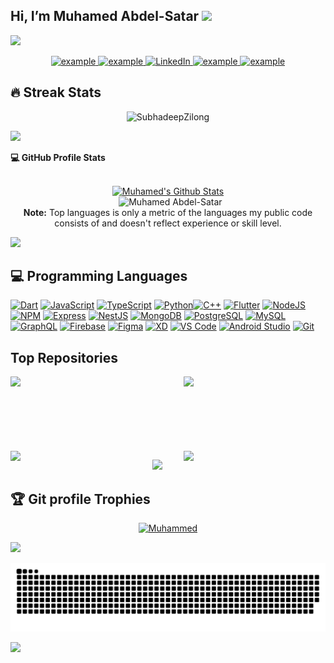 ## Hi, I’m Muhamed Abdel-Satar <img src = "https://raw.githubusercontent.com/MartinHeinz/MartinHeinz/master/wave.gif" width = 30px> 
<p>
  <a href="https://github.com/DenverCoder1/readme-typing-svg"><img src="https://readme-typing-svg.herokuapp.com?&font=IBM+Plex+Sans&color=abcdef&size=20&lines=Welcome+to+my+GitHub+Profile!;I'm+a+Software+Developer;I'm+also+studying+Computer+Engineering" /></a>
</p>

<p align ="center">
   <a href="https://api.whatsapp.com/send?phone=0201050609664" target="_blank">
    <img src="https://img.shields.io/badge/Whatsapp-25D366?style=for-the-badge&logo=whatsapp&logoColor=white" alt="example"/>
  </a>
  <a href="mailto:mohamedabdelstar30@gmail.com?subject=Feedback%20From%20Github&body=Hello," target="_blank">
    <img src="https://img.shields.io/badge/Gmail-D14836?style=for-the-badge&logo=gmail&logoColor=white" alt="example"/>
  </a>
   <a href="https://www.linkedin.com/in/abdelsatar5060/" target="_blank">
    <img alt="LinkedIn" src="https://img.shields.io/badge/LinkedIn-0077B5?style=for-the-badge&logo=linkedin&logoColor=white">
  </a>   
  <a href="https://twitter.com/mhmeed3bstar" target="_blank">
      <img src="https://img.shields.io/badge/Twitter-1DA1F2.svg?style=for-the-badge&logo=twitter&logoColor=white" alt="example"/>
    </a>
   <a href="https://www.instagram.com/mohammed_abdel_satar" target="_blank">
      <img src="https://img.shields.io/badge/Instgram-E1306C?style=for-the-badge&logo=instagram&logoColor=white" alt="example"/>
    </a>
  </p>



## 🔥 Streak Stats
<p align="center"><img src="https://github-readme-streak-stats.herokuapp.com/?user=abdelstarMo66%20&theme=tokyonight&hide_border=true" alt="SubhadeepZilong" /></p>

<img src="https://user-images.githubusercontent.com/73097560/115834477-dbab4500-a447-11eb-908a-139a6edaec5c.gif"></a>

 <summary><b>💻 GitHub Profile Stats</b></summary>
  <br/>
  <p align="center">
    <a href=""><img alt="Muhamed's Github Stats" src="https://github-readme-stats.vercel.app/api?username=abdelstarMo66&show_icons=true&count_private=true&theme=tokyonight&hide_border=true" height="192px"/></a>
<br/>
  &nbsp;
	  <img src="https://github-readme-stats.vercel.app/api/top-langs?username=abdelstarMo66&count_private=true&langs_count=10&show_icons=true&locale=en&layout=compact&theme=tokyonight&hide_border=true" alt="Muhamed Abdel-Satar" height="192px"/>
  <br/>
  <b>Note:</b> Top languages is only a metric of the languages my public code consists of and doesn't reflect experience or skill level.
  </p>

<img src="https://user-images.githubusercontent.com/73097560/115834477-dbab4500-a447-11eb-908a-139a6edaec5c.gif"></a>

## 💻 Programming Languages
<p>
<a href="https://dart.dev/" target="_blank" rel="noreferrer"><img src="https://raw.githubusercontent.com/danielcranney/readme-generator/main/public/icons/skills/dart-colored.svg" width="36" height="36" alt="Dart" /></a>
<a href="https://developer.mozilla.org/en-US/docs/Web/JavaScript" target="_blank" rel="noreferrer"><img src="https://raw.githubusercontent.com/danielcranney/readme-generator/main/public/icons/skills/javascript-colored.svg" width="36" height="36" alt="JavaScript" /></a>
<a href="https://www.typescriptlang.org/" target="_blank" rel="noreferrer"><img src="https://raw.githubusercontent.com/danielcranney/readme-generator/main/public/icons/skills/typescript-colored.svg" width="36" height="36" alt="TypeScript" /></a>
<a href="https://www.python.org/" target="_blank" rel="noreferrer"><img src="https://raw.githubusercontent.com/danielcranney/readme-generator/main/public/icons/skills/python-colored.svg" width="36" height="36" alt="Python" /></a><a href="https://docs.microsoft.com/en-us/cpp/?view=msvc-170" target="_blank" rel="noreferrer"><img src="https://raw.githubusercontent.com/danielcranney/readme-generator/main/public/icons/skills/cplusplus-colored.svg" width="36" height="36" alt="C++" /></a>
<a href="https://flutter.dev/" target="_blank" rel="noreferrer"><img src="https://raw.githubusercontent.com/danielcranney/readme-generator/main/public/icons/skills/flutter-colored.svg" width="36" height="36" alt="Flutter" /></a>
<a href="https://nodejs.org/en/" target="_blank" rel="noreferrer"><img src="https://raw.githubusercontent.com/danielcranney/readme-generator/main/public/icons/skills/nodejs-colored.svg" width="36" height="36" alt="NodeJS" /></a>
<a href="https://www.npmjs.com/" target="_blank" rel="noreferrer"><img src="https://github.com/bablubambal/All_logo_and_pictures/blob/main/others/npm.svg" width="36" height="36" alt="NPM" /></a>
<a href="https://expressjs.com/" target="_blank" rel="noreferrer"><img src="https://raw.githubusercontent.com/danielcranney/readme-generator/main/public/icons/skills/express-colored.svg" width="36" height="36" alt="Express" /></a>
<a href="https://docs.nestjs.com/" target="_blank" rel="noreferrer"><img src="https://raw.githubusercontent.com/danielcranney/readme-generator/main/public/icons/skills/nestjs-colored.svg" width="36" height="36" alt="NestJS" /></a>
<a href="https://www.mongodb.com/" target="_blank" rel="noreferrer"><img src="https://raw.githubusercontent.com/danielcranney/readme-generator/main/public/icons/skills/mongodb-colored.svg" width="36" height="36" alt="MongoDB" /></a>
<a href="https://www.postgresql.org/" target="_blank" rel="noreferrer"><img src="https://raw.githubusercontent.com/danielcranney/readme-generator/main/public/icons/skills/postgresql-colored.svg" width="36" height="36" alt="PostgreSQL" /></a>
<a href="https://www.mysql.com/" target="_blank" rel="noreferrer"><img src="https://raw.githubusercontent.com/danielcranney/readme-generator/main/public/icons/skills/mysql-colored.svg" width="36" height="36" alt="MySQL" /></a>
<a href="https://graphql.org/" target="_blank" rel="noreferrer"><img src="https://raw.githubusercontent.com/danielcranney/readme-generator/main/public/icons/skills/graphql-colored.svg" width="36" height="36" alt="GraphQL" /></a>
<a href="https://firebase.google.com/" target="_blank" rel="noreferrer"><img src="https://raw.githubusercontent.com/danielcranney/readme-generator/main/public/icons/skills/firebase-colored.svg" width="36" height="36" alt="Firebase" /></a>
<a href="https://www.figma.com/" target="_blank" rel="noreferrer"><img src="https://raw.githubusercontent.com/danielcranney/readme-generator/main/public/icons/skills/figma-colored.svg" width="36" height="36" alt="Figma" /></a>
<a href="https://www.adobe.com/uk/products/xd.html" target="_blank" rel="noreferrer"><img src="https://raw.githubusercontent.com/danielcranney/readme-generator/main/public/icons/skills/xd-colored.svg" width="36" height="36" alt="XD" /></a>
<a href="https://code.visualstudio.com/" target="_blank" rel="noreferrer"><img src="https://raw.githubusercontent.com/danielcranney/readme-generator/main/public/icons/skills/visualstudiocode.svg" width="36" height="36" alt="VS Code" /></a>
<a href="https://developer.android.com/studio" target="_blank" rel="noreferrer"><img src="https://github.com/MarikIshtar007/MarikIshtar007/blob/master/images//android.svg" width="36" height="36" alt="Android Studio" /></a>
<a href="https://git-scm.com/" target="_blank" rel="noreferrer"><img src="https://github.com/MarikIshtar007/MarikIshtar007/blob/master/images/git.svg" width="36" height="36" alt="Git" /></a>
</p>
<!-- <p>
<img src = 'https://github.com/MarikIshtar007/MarikIshtar007/blob/master/images/dart.svg' height="50" width="50"/> 
<img src = 'https://github.com/MarikIshtar007/MarikIshtar007/blob/master/images/flutter-logo.svg' height="50" width="50"/> 
<img src = 'https://github.com/bablubambal/All_logo_and_pictures/blob/main/cloud/firebase.svg' height="50" width="50"/>
<img src = 'https://github.com/MarikIshtar007/MarikIshtar007/blob/master/images/js.svg' height="50" width="50"/> 
<img src = 'https://github.com/bablubambal/All_logo_and_pictures/blob/main/programming%20languages/typescript.svg' height="50" width="50"/>
<img src = 'https://github.com/bablubambal/All_logo_and_pictures/blob/main/frameworks/nodejs.svg' height="50" width="50"/> 
<img src = 'https://github.com/bablubambal/All_logo_and_pictures/blob/main/others/npm.svg' height="50" width="50"/>
<img src = 'https://github.com/MarikIshtar007/MarikIshtar007/blob/master/images/sql.svg' height="50" width="50"/>
<img src = 'https://github.com/bablubambal/All_logo_and_pictures/blob/main/databases/mongodb.svg' height="50" width="50"/>
<img src = 'https://github.com/MarikIshtar007/MarikIshtar007/blob/master/images/python.svg' height="50" width="50"/>
<img src = 'https://github.com/MarikIshtar007/MarikIshtar007/blob/master/images/git.svg' height="50" width="50"/>
<img src = 'https://github.com/bablubambal/All_logo_and_pictures/blob/main/ides/android-studio.svg' height="50" width="50"/>
<img src = 'https://github.com/bablubambal/All_logo_and_pictures/blob/main/text%20editors/vscode.svg' height="50" width="50"/>	
</p> -->

## Top Repositories

<div width="100%" align="center"><a href="https://github.com/abdelstarMo66/Bookly_MVVM" align="left"><img align="left" width="45%" src="https://github-readme-stats.vercel.app/api/pin/?username=abdelstarMo66&repo=Bookly_MVVM&title_color=0891b2&text_color=ffffff&icon_color=0891b2&bg_color=1c1917&hide_border=true&locale=en" /></a><a href="https://github.com/abdelstarMo66/art-space" align="right"><img align="right" width="45%" src="https://github-readme-stats.vercel.app/api/pin/?username=abdelstarMo66&repo=art-space&title_color=0891b2&text_color=ffffff&icon_color=0891b2&bg_color=1c1917&hide_border=true&locale=en" /></a></div><br /><br /><br /><br /><br/><br/><br/>


<div width="100%" align="center"><a href="https://github.com/abdelstarMo66/art_space_user" align="left"><img align="left" width="45%" src="https://github-readme-stats.vercel.app/api/pin/?username=abdelstarMo66&repo=art_space_user&title_color=0891b2&text_color=ffffff&icon_color=0891b2&bg_color=1c1917&hide_border=true&locale=en" /></a><a href="https://github.com/abdelstarMo66/art_space_artist" align="right"><img align="right" width="45%" src="https://github-readme-stats.vercel.app/api/pin/?username=abdelstarMo66&repo=art_space_artist&title_color=0891b2&text_color=ffffff&icon_color=0891b2&bg_color=1c1917&hide_border=true&locale=en" /></a></div>

<img src="https://user-images.githubusercontent.com/73097560/115834477-dbab4500-a447-11eb-908a-139a6edaec5c.gif"></a>

## :trophy: Git profile Trophies

<p align="center"> <a href=""><img src="https://github-profile-trophy.vercel.app/?username=abdelstarMo66&layout=compact&theme=tokyonight&count_private=true&show_icons=true&locale=en&hide_border=true" alt="Muhammed" /></a> </p>

<img src="https://user-images.githubusercontent.com/73097560/115834477-dbab4500-a447-11eb-908a-139a6edaec5c.gif"></a>

<p align="center">
  <img  src="https://raw.githubusercontent.com/Elanza-48/Elanza-48/main/resources/img/github-contribution-grid-snake.svg"
    alt="example" />
</p>

<img src="https://user-images.githubusercontent.com/73097560/115834477-dbab4500-a447-11eb-908a-139a6edaec5c.gif"></a>
